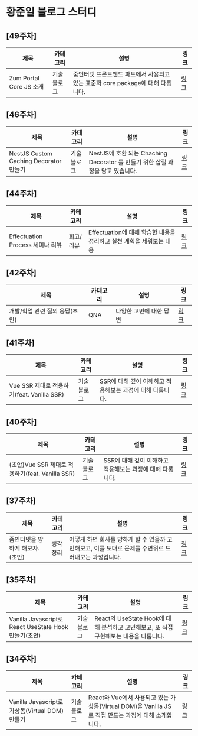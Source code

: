 # 황준일 블로그 스터디

## [49주차]

|제목|카테고리|설명|링크|
|---|---|---|---|
|Zum Portal Core JS 소개|기술블로그|줌인터넷 프론트엔드 파트에서 사용되고 있는 표준화 core package에 대해 다룹니다.|[링크](https://zuminternet.github.io/zum-portal-core-js/)|

## [46주차]

|제목|카테고리|설명|링크|
|---|---|---|---|
|NestJS Custom Caching Decorator 만들기|기술블로그|NestJS에 호환 되는 Chaching Decorator 를 만들기 위한 삽질 과정을 담고 있습니다.|[링크](https://zuminternet.github.io/nestjs-custom-decorator/)|

## [44주차]

|제목|카테고리|설명|링크|
|---|---|---|---|
|Effectuation Process 세미나 리뷰|회고/리뷰|Effectuation에 대해 학습한 내용을 정리하고 실천 계획을 세워보는 내용|[링크](https://zuminternet.notion.site/Effectuation-Process-a84dfc9670b0417690f973bd760b0ce5)|

## [42주차]

|제목|카테고리|설명|링크|
|---|---|---|---|
|개발/학업 관련 질의 응답(초안)|QNA|다양한 고민에 대한 답변|[링크](https://zuminternet.notion.site/95f0ea201c19444a829ecc7a48f830ee)|


## [41주차]

|제목|카테고리|설명|링크|
|---|---|---|---|
|Vue SSR 제대로 적용하기(feat. Vanilla SSR)|기술블로그|SSR에 대해 깊이 이해하고 적용해보는 과정에 대해 다룹니다.|[링크](https://zuminternet.github.io/vue-ssr/)|


## [40주차]

|제목|카테고리|설명|링크|
|---|---|---|---|
|(초안)Vue SSR 제대로 적용하기(feat. Vanilla SSR)|기술블로그|SSR에 대해 깊이 이해하고 적용해보는 과정에 대해 다룹니다.|[링크](https://www.notion.so/zuminternet/Vue-SSR-feat-Vanilla-SSR-af75f5daf46f498fbdea6e402a059c41)|

## [37주차]

|제목|카테고리|설명|링크|
|---|---|---|---|
|줌인터넷을 망하게 해보자.(초안)|생각정리|어떻게 하면 회사를 망하게 할 수 있을까 고민해보고, 이를 토대로 문제를 수면위로 드러내보는 과정입니다.|[링크](https://www.notion.so/zuminternet/9ca3c89f8fde408997913ca45c994d3a)|

## [35주차]

|제목|카테고리|설명|링크|
|---|---|---|---|
|Vanilla Javascript로 React UseState Hook 만들기(초안)|기술블로그|React의 UseState Hook에 대해 분석하고 고민해보고, 또 직접 구현해보는 내용을 다룹니다.|[링크](https://junilhwang.github.io/TIL/Javascript/Design/Vanilla-JS-Make-useSate-hook/)|

## [34주차]

|제목|카테고리|설명|링크|
|---|---|---|---|
|Vanilla Javascript로 가상돔(Virtual DOM) 만들기|기술블로그|React와 Vue에서 사용되고 있는 가상돔(Virtual DOM)을 Vanilla JS로 직접 만드는 과정에 대해 소개합니다.|[링크](https://junilhwang.github.io/TIL/Javascript/Design/Vanilla-JS-Virtual-DOM/)|
